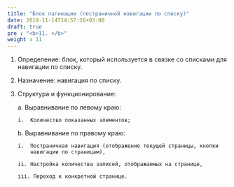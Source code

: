 ```yaml
---
title: "Блок пагинации (постраничной навигации по списку)"
date: 2019-11-14T14:57:16+03:00
draft: true
pre : "<b>11. </b>"
weight : 11
---
```


1.  Определение: блок, который используется в связке со списками для
    навигации по списку.

2.  Назначение: навигация по списку.

3.  Структура и функционирование:

    a.  Выравнивание по левому краю:

        i.  Количество показанных элементов;

    b.  Выравнивание по правому краю:

        i.  Постраничная навигация (отображение текущей страницы, кнопки
            навигации по страницам),

        ii. Настройка количества записей, отображаемых на странице,

        iii. Переход к конкретной странице.